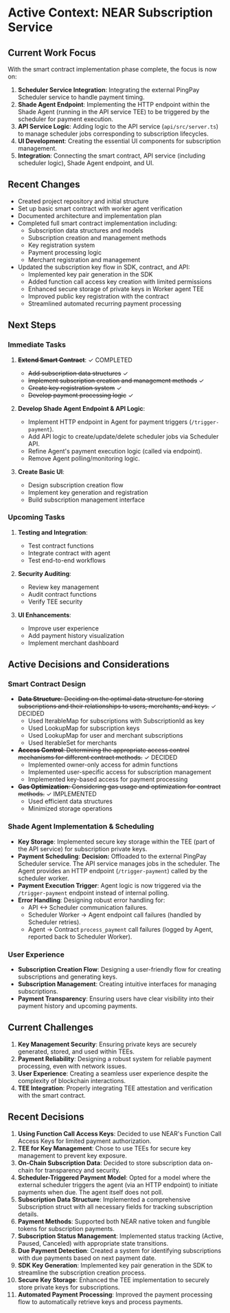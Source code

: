 # Active Context: NEAR Subscription Service

## Current Work Focus

With the smart contract implementation phase complete, the focus is now on:

1.  **Scheduler Service Integration**: Integrating the external PingPay Scheduler service to handle payment timing.
2.  **Shade Agent Endpoint**: Implementing the HTTP endpoint within the Shade Agent (running in the API service TEE) to be triggered by the scheduler for payment execution.
3.  **API Service Logic**: Adding logic to the API service (`api/src/server.ts`) to manage scheduler jobs corresponding to subscription lifecycles.
4.  **UI Development**: Creating the essential UI components for subscription management.
5.  **Integration**: Connecting the smart contract, API service (including scheduler logic), Shade Agent endpoint, and UI.

## Recent Changes

- Created project repository and initial structure
- Set up basic smart contract with worker agent verification
- Documented architecture and implementation plan
- Completed full smart contract implementation including:
  - Subscription data structures and models
  - Subscription creation and management methods
  - Key registration system
  - Payment processing logic
  - Merchant registration and management
- Updated the subscription key flow in SDK, contract, and API:
  - Implemented key pair generation in the SDK
  - Added function call access key creation with limited permissions
  - Enhanced secure storage of private keys in Worker agent TEE
  - Improved public key registration with the contract
  - Streamlined automated recurring payment processing

## Next Steps

### Immediate Tasks

1. ~~**Extend Smart Contract**~~: ✓ COMPLETED
   - ~~Add subscription data structures~~ ✓
   - ~~Implement subscription creation and management methods~~ ✓
   - ~~Create key registration system~~ ✓
   - ~~Develop payment processing logic~~ ✓

2. **Develop Shade Agent Endpoint & API Logic**:
   - Implement HTTP endpoint in Agent for payment triggers (`/trigger-payment`).
   - Add API logic to create/update/delete scheduler jobs via Scheduler API.
   - Refine Agent's payment execution logic (called via endpoint).
   - Remove Agent polling/monitoring logic.

3. **Create Basic UI**:
   - Design subscription creation flow
   - Implement key generation and registration
   - Build subscription management interface

### Upcoming Tasks

1. **Testing and Integration**:
   - Test contract functions
   - Integrate contract with agent
   - Test end-to-end workflows

2. **Security Auditing**:
   - Review key management
   - Audit contract functions
   - Verify TEE security

3. **UI Enhancements**:
   - Improve user experience
   - Add payment history visualization
   - Implement merchant dashboard

## Active Decisions and Considerations

### Smart Contract Design

- ~~**Data Structure**: Deciding on the optimal data structure for storing subscriptions and their relationships to users, merchants, and keys.~~ ✓ DECIDED
  - Used IterableMap for subscriptions with SubscriptionId as key
  - Used LookupMap for subscription keys
  - Used LookupMap for user and merchant subscriptions
  - Used IterableSet for merchants
- ~~**Access Control**: Determining the appropriate access control mechanisms for different contract methods.~~ ✓ DECIDED
  - Implemented owner-only access for admin functions
  - Implemented user-specific access for subscription management
  - Implemented key-based access for payment processing
- ~~**Gas Optimization**: Considering gas usage and optimization for contract methods.~~ ✓ IMPLEMENTED
  - Used efficient data structures
  - Minimized storage operations

### Shade Agent Implementation & Scheduling

- **Key Storage**: Implemented secure key storage within the TEE (part of the API service) for subscription private keys.
- **Payment Scheduling**: **Decision:** Offloaded to the external PingPay Scheduler service. The API service manages jobs in the scheduler. The Agent provides an HTTP endpoint (`/trigger-payment`) called by the scheduler worker.
- **Payment Execution Trigger**: Agent logic is now triggered via the `/trigger-payment` endpoint instead of internal polling.
- **Error Handling**: Designing robust error handling for:
    - API <-> Scheduler communication failures.
    - Scheduler Worker -> Agent endpoint call failures (handled by Scheduler retries).
    - Agent -> Contract `process_payment` call failures (logged by Agent, reported back to Scheduler Worker).

### User Experience

- **Subscription Creation Flow**: Designing a user-friendly flow for creating subscriptions and generating keys.
- **Subscription Management**: Creating intuitive interfaces for managing subscriptions.
- **Payment Transparency**: Ensuring users have clear visibility into their payment history and upcoming payments.

## Current Challenges

1. **Key Management Security**: Ensuring private keys are securely generated, stored, and used within TEEs.
2. **Payment Reliability**: Designing a robust system for reliable payment processing, even with network issues.
3. **User Experience**: Creating a seamless user experience despite the complexity of blockchain interactions.
4. **TEE Integration**: Properly integrating TEE attestation and verification with the smart contract.

## Recent Decisions

1. **Using Function Call Access Keys**: Decided to use NEAR's Function Call Access Keys for limited payment authorization.
2. **TEE for Key Management**: Chose to use TEEs for secure key management to prevent key exposure.
3. **On-Chain Subscription Data**: Decided to store subscription data on-chain for transparency and security.
4. **Scheduler-Triggered Payment Model**: Opted for a model where the external scheduler triggers the agent (via an HTTP endpoint) to initiate payments when due. The agent itself does not poll.
5. **Subscription Data Structure**: Implemented a comprehensive Subscription struct with all necessary fields for tracking subscription details.
6. **Payment Methods**: Supported both NEAR native token and fungible tokens for subscription payments.
7. **Subscription Status Management**: Implemented status tracking (Active, Paused, Canceled) with appropriate state transitions.
8. **Due Payment Detection**: Created a system for identifying subscriptions with due payments based on next payment date.
9. **SDK Key Generation**: Implemented key pair generation in the SDK to streamline the subscription creation process.
10. **Secure Key Storage**: Enhanced the TEE implementation to securely store private keys for subscriptions.
11. **Automated Payment Processing**: Improved the payment processing flow to automatically retrieve keys and process payments.
